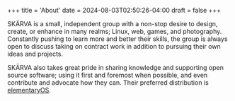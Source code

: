 +++
title = 'About'
date = 2024-08-03T02:50:26-04:00
draft = false
+++

SKÄRVA is a small, independent group with a non-stop desire to design, create, or enhance in many realms;
    Linux, web, games, and photography. Constantly pushing to learn more and better their skills, the group 
    is always open to discuss taking on contract work in addition to pursuing their own ideas and projects.

SKÄRVA also takes great pride in sharing knowledge and supporting open source software; using it first and
    foremost when possible, and even contribute and advocate how they can. Their preferred distribution is 
    [elementaryOS](https://elementary.io).
